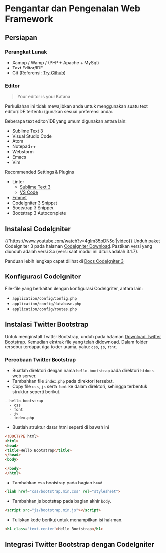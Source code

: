# Pengantar dan Pengenalan Web Framework

## Persiapan

### Perangkat Lunak

* Xampp / Wamp / (PHP + Apache + MySql)
* Text Editor/IDE
* Git (Referensi: [Try Github](http://try.github.com))

### Editor

> Your editor is your Katana

Perkuliahan ini tidak mewajibkan anda untuk menggunakan suatu text editor/IDE
tertentu (gunakan sesuai preferensi anda).

Beberapa text editor/IDE yang umum digunakan antara lain:

* Sublime Text 3
* Visual Studio Code
* Atom
* Notepad++
* Webstorm
* Emacs
* Vim

Recommended Settings & Plugins

* Linter
  * [Sublime Text 3](https://github.com/SublimeLinter/SublimeLinter-php)
  * [VS Code](https://code.visualstudio.com/docs/languages/php#_linting)
* [Emmet](https://emmet.io/download/)
* CodeIgniter 3 Snippet
* Bootstrap 3 Snippet
* Bootstrap 3 Autocomplete

## Instalasi CodeIgniter

{{'https://www.youtube.com/watch?v=4gIm35pDNSo'|video}}
Unduh paket CodeIgniter 3 pada halaman [CodeIgniter
Download](https://codeigniter.com/download). Pastikan versi yang diunduh adalah
versi 3.x (versi saat modul ini ditulis adalah 3.1.7).

Panduan lebih lengkap dapat dilihat di [Docs CodeIgniter
3](https://www.codeigniter.com/userguide3/installation/index.html)

## Konfigurasi CodeIgniter

File-file yang berkaitan dengan konfigurasi CodeIgniter, antara lain:

* `application/config/config.php`
* `application/config/database.php`
* `application/config/routes.php`

## Instalasi Twitter Bootstrap

Untuk menginstall Twitter Bootstrap, unduh pada halaman [Download Twitter
Bootstrap](http://getbootstrap.com/getting-started/#download). Kemudian ekstrak file yang telah didownload. Dalam folder tersebut terdapat tiga folder utama, yaitu: `css`, `js`, `font`.

### Percobaan Twitter Bootstrap

* Buatlah direktori dengan nama `hello-bootstrap` pada direktori `htdocs` web server.
* Tambahkan file `index.php` pada direktori tersebut.
* Copy file `css`, `js` serta `font` ke dalam direktori, sehingga terbentuk struktur seperti berikut.

```
- hello-bootstrap
  - css
  - font
  - js
  - index.php
```

* Buatlah struktur dasar html seperti di bawah ini

```html
<!DOCTYPE html>
<html>
<head>
<title>Hello Bootstrap</title>
</head>
<body>

</body>
</html>
```

* Tambahkan css bootstrap pada bagian `head`.

```html
<link href="css/bootstrap.min.css" rel="stylesheet">
```

* Tambahkan js bootstrap pada bagian akhir `body`.

```html
<script src="js/bootstrap.min.js"></script>
```

* Tuliskan kode berikut untuk menampilkan isi halaman.

```html
<h1 class="text-center">Hello Bootstrap</h1>
```

## Integrasi Twitter Bootstrap dengan CodeIgniter

